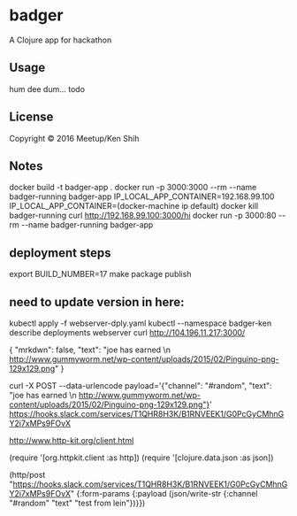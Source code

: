 # badger

A Clojure app for hackathon

## Usage

hum dee dum... todo

## License

Copyright © 2016 Meetup/Ken Shih

## Notes
docker build -t badger-app .
docker run -p 3000:3000 --rm --name badger-running badger-app
IP_LOCAL_APP_CONTAINER=192.168.99.100
IP_LOCAL_APP_CONTAINER=(docker-machine ip default)
docker kill badger-running
curl http://192.168.99.100:3000/hi
docker run -p 3000:80 --rm --name badger-running badger-app

## deployment steps
export BUILD_NUMBER=17
make package publish
## need to update version in here:
kubectl apply -f webserver-dply.yaml
kubectl --namespace badger-ken describe deployments webserver
curl http://104.196.11.217:3000/


{
    "mrkdwn": false,
    "text": "joe has earned \n http://www.gummyworm.net/wp-content/uploads/2015/02/Pinguino-png-129x129.png"
}

curl -X POST --data-urlencode payload='{"channel": "#random", "text": "joe has earned \n http://www.gummyworm.net/wp-content/uploads/2015/02/Pinguino-png-129x129.png"}' https://hooks.slack.com/services/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

http://www.http-kit.org/client.html

 (require '[org.httpkit.client :as http])
  (require '[clojure.data.json :as json])

(http/post "https://hooks.slack.com/services/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"
  {:form-params {:payload (json/write-str {:channel "#random" "text" "test from lein"})}})
